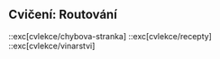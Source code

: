 ## Cvičení: Routování

::exc[cvlekce/chybova-stranka]
::exc[cvlekce/recepty]
::exc[cvlekce/vinarstvi]
